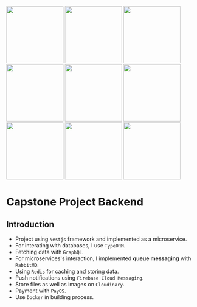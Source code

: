 <div>
<img src="https://images.viblo.asia/3d6ca316-56fc-426a-90e2-aef511a892a1.png" width="150"/>
<img src="https://avatars.githubusercontent.com/u/20165699?s=200&v=4" width="150"/>
<img src="https://upload.wikimedia.org/wikipedia/commons/thumb/1/17/GraphQL_Logo.svg/2048px-GraphQL_Logo.svg.png" width="150"/>
<img src="https://encrypted-tbn0.gstatic.com/images?q=tbn:ANd9GcS9nQnDfWyIhVbhOcI9JS0gxwX4wbIXetMNCm8SYbgJLuVJd7aem1wOkBo7TIWumTZtkJ0&usqp=CAU" width="150"/>
<img src="https://www.myqnap.org/wp-content/uploads/telecharge-4.png" width="150"/>
<img src="https://firebase.google.com/static/images/brand-guidelines/logo-vertical.png" width="150"/>
<img src="https://encrypted-tbn0.gstatic.com/images?q=tbn:ANd9GcTP5BaOYcOW7WwQHHIzIjxfyH1giTa3_KSrJQ&s" width="150"/>
<img src="https://encrypted-tbn0.gstatic.com/images?q=tbn:ANd9GcTzyLwczXxezKsQjX4t5uvXGWDvlwwOwuX-1A&s" width="150"/>
<img src="https://encrypted-tbn0.gstatic.com/images?q=tbn:ANd9GcRjloIPOuknHArREi42VzEA9B_hliKHyHDyJftp1Ww52_QOfajM1UN_LyNLd7ExNcyMVc8&usqp=CAU" width="150"/>
</div>

# Capstone Project Backend

## Introduction
- Project using `Nestjs` framework and implemented as a microservice.
- For interating with databases, I use `TypeORM`.
- Fetching data with `GraphQL`.
- For microservices's interaction, I implemented **queue messaging** with `RabbitMQ`.
- Using `Redis` for caching and storing data.
- Push notifications using `Firebase Cloud Messaging`.
- Store files as well as images on `Cloudinary`.
- Payment with `PayOS`.
- Use `Docker` in building process.
